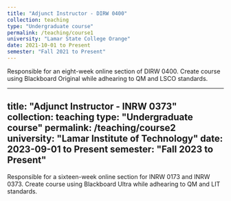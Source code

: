 ```yaml
---
title: "Adjunct Instructor - DIRW 0400"
collection: teaching
type: "Undergraduate course"
permalink: /teaching/course1
university: "Lamar State College Orange"
date: 2021-10-01 to Present
semester: "Fall 2021 to Present"
---
```

Responsible for an eight-week online section of DIRW 0400.
Create course using Blackboard Original while adhearing to QM and LSCO standards.

---
title: "Adjunct Instructor - INRW 0373"
collection: teaching
type: "Undergraduate course"
permalink: /teaching/course2
university: "Lamar Institute of Technology"
date: 2023-09-01 to Present
semester: "Fall 2023 to Present"
---
Responsible for a sixteen-week online section for INRW 0173 and INRW 0373.
Create course using Blackboard Ultra while adhearing to QM and LIT standards.


